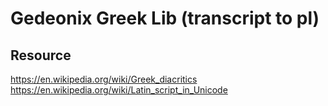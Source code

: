 # Gedeonix Greek Lib (transcript to pl)

## Resource
https://en.wikipedia.org/wiki/Greek_diacritics
https://en.wikipedia.org/wiki/Latin_script_in_Unicode